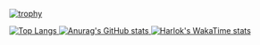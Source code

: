 <!--
**EagleOfFire/EagleOfFire** is a ✨ _special_ ✨ repository because its `README.md` (this file) appears on your GitHub profile.

Here are some ideas to get you started:

- 🔭 I’m currently working on ...
- 🌱 I’m currently learning ...
- 👯 I’m looking to collaborate on ...
- 🤔 I’m looking for help with ...
- 💬 Ask me about ...
- 📫 How to reach me: ...
- 😄 Pronouns: ...
- ⚡ Fun fact: ...
-->

[![trophy](https://github-profile-trophy.vercel.app/?username=EagleOfFire&theme=monokai&rank=SSS,SS,S,AAA,AA,A,B,C&no-frame=true)](https://github.com/ryo-ma/github-profile-trophy)

[![Top Langs](https://github-readme-stats.vercel.app/api/top-langs/?username=EagleOfFire&hide=Cmake,MakeFile)
![Anurag's GitHub stats](https://github-readme-stats.vercel.app/api?username=anuraghazra&show_icons=true&theme=radical)
![Harlok's WakaTime stats](https://github-readme-stats.vercel.app/api/wakatime?username=eagleoffire)](https://github.com/EagleOfFire/github-readme-stats)
